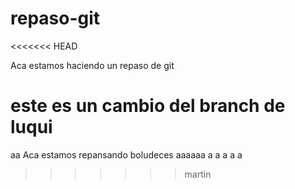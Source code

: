 # repaso-git
<<<<<<< HEAD


Aca estamos haciendo un repaso de git


este es un cambio del branch de luqui 
=======
aa
Aca estamos repansando boludeces
aaaaaa
a
a
a
a
a
>>>>>>> martin

